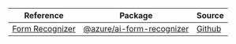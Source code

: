 | Reference | Package | Source |
|---|---|---|
|[Form Recognizer](ai-form-recognizer-readme)|[@azure/ai-form-recognizer](https://www.npmjs.com/package/@azure/ai-form-recognizer)|[Github](https://github.com/Azure/azure-sdk-for-js/blob/main/sdk/formrecognizer/ai-form-recognizer)|
